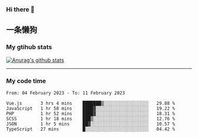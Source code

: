 ### Hi there 👋

## 一条懒狗
<!--
**kiss-me-quickly/kiss-me-quickly** is a ✨ _special_ ✨ repository because its `README.md` (this file) appears on your GitHub profile.

Here are some ideas to get you started:

- 🔭 I’m currently working on ...
- 🌱 I’m currently learning ...
- 👯 I’m looking to collaborate on ...
- 🤔 I’m looking for help with ...
- 💬 Ask me about ...
- 📫 How to reach me: ...
- 😄 Pronouns: ...
- ⚡ Fun fact: ...
-->


### My gtihub stats

[![Anurag's github stats](https://github-readme-stats.vercel.app/api?username=kiss-me-quickly)](https://github.com/anuraghazra/github-readme-stats)

***

### My code time

<!--START_SECTION:waka-->

```text
From: 04 February 2023 - To: 11 February 2023

Vue.js       3 hrs 4 mins    ███████▒░░░░░░░░░░░░░░░░░   29.88 %
JavaScript   1 hr 58 mins    ████▓░░░░░░░░░░░░░░░░░░░░   19.22 %
PHP          1 hr 52 mins    ████▓░░░░░░░░░░░░░░░░░░░░   18.31 %
SCSS         1 hr 18 mins    ███▒░░░░░░░░░░░░░░░░░░░░░   12.76 %
JSON         1 hr 5 mins     ██▓░░░░░░░░░░░░░░░░░░░░░░   10.57 %
TypeScript   27 mins         █░░░░░░░░░░░░░░░░░░░░░░░░   04.42 %
```

<!--END_SECTION:waka-->
